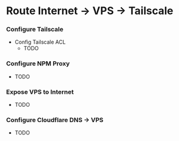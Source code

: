 # Route Internet -> VPS -> Tailscale


### Configure Tailscale

* Config Tailscale ACL
  * TODO


### Configure NPM Proxy

* TODO


### Expose VPS to Internet

* TODO


### Configure Cloudflare DNS -> VPS

* TODO
